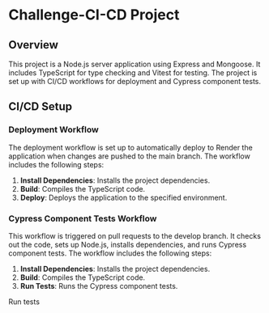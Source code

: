# Challenge-CI-CD Project

## Overview

This project is a Node.js server application using Express and Mongoose. It includes TypeScript for type checking and Vitest for testing. The project is set up with CI/CD workflows for deployment and Cypress component tests.

## CI/CD Setup

### Deployment Workflow

The deployment workflow is set up to automatically deploy to Render the application when changes are pushed to the main branch. The workflow includes the following steps:

1. **Install Dependencies**: Installs the project dependencies.
2. **Build**: Compiles the TypeScript code.
3. **Deploy**: Deploys the application to the specified environment.

### Cypress Component Tests Workflow

This workflow is triggered on pull requests to the develop branch. It checks out the code, sets up Node.js, installs dependencies, and runs Cypress component tests. The workflow includes the following steps:

1. **Install Dependencies**: Installs the project dependencies.
2. **Build**: Compiles the TypeScript code.
3. **Run Tests**: Runs the Cypress component tests.

Run tests

